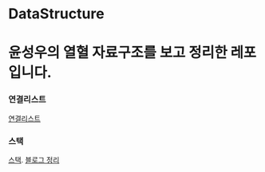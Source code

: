 # DataStructure

# 윤성우의 열혈 자료구조를 보고 정리한 레포입니다.

### 연결리스트 
[연결리스트](./C/LinkedList)

### 스택
[스택](./C/Stack). [블로그 정리](https://medium.com/@ohsg0226/stack-3957a8ee4003)

